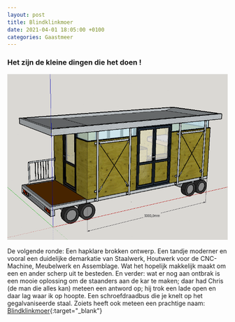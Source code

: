 ```yaml
---
layout: post
title: Blindklinkmoer
date: 2021-04-01 18:05:00 +0100
categories: Gaastmeer
---
```


### Het zijn de kleine dingen die het doen !
![piposketch](../assets/piposlides.gif)

De volgende ronde: Een hapklare brokken ontwerp. Een tandje moderner en vooral een duidelijke demarkatie van Staalwerk, Houtwerk voor de CNC-Machine, Meubelwerk en Assemblage. Wat het hopelijk makkelijk maakt om een en ander scherp uit te besteden. En verder: wat er nog aan ontbrak is een mooie oplossing om de staanders aan de kar te maken; daar had Chris (de man die alles kan) meteen een antword op; hij trok een lade open en daar lag waar ik op hoopte. Een schroefdraadbus die je knelt op het gegalvaniseerde staal. Zoiets heeft ook meteen een prachtige naam: [Blindklinkmoer](https://nl.wikipedia.org/wiki/Blindklinkmoer){:target="_blank"}
